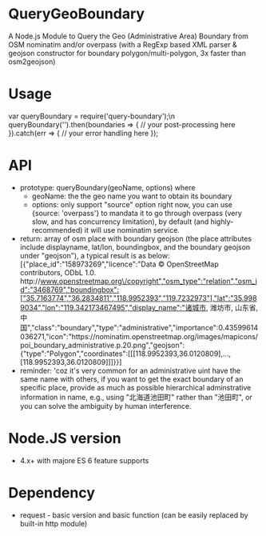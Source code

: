 # QueryGeoBoundary
A Node.js Module to Query the Geo (Administrative Area) Boundary from OSM nominatim and/or overpass (with a RegExp based XML parser & geojson constructor for boundary polygon/multi-polygon, 3x faster than osm2geojson)

# Usage
var queryBoundary = require('query-boundary');\n
queryBoundary('<geo unit name to query>').then(boundaries => {
  // your post-processing here
}).catch(err => {
  // your error handling here
});

# API
+ prototype: queryBoundary(geoName, options) where
  - geoName: the the geo name you want to obtain its boundary
  - options: only support "source" option right now, you can use {source: 'overpass'} to mandata it to go through overpass (very slow, and has concurrency limitation), by default (and highly-recommended) it will use nominatim service.
+ return: array of osm place with boundary geojson (the place attributes include displayname, lat/lon, boundingbox, and the boundary geojson under "geojson"), a typical result is as below:
  [{"place_id":"158973269","licence":"Data © OpenStreetMap contributors, ODbL 1.0. http:\/\/www.openstreetmap.org\/copyright","osm_type":"relation","osm_id":"3468769","boundingbox":["35.7163774","36.2834811","118.9952393","119.7232973"],"lat":"35.9989034","lon":"119.342173467495","display_name":"诸城市, 潍坊市, 山东省, 中国","class":"boundary","type":"administrative","importance":0.43599614036271,"icon":"https:\/\/nominatim.openstreetmap.org\/images\/mapicons\/poi_boundary_administrative.p.20.png","geojson":{"type":"Polygon","coordinates":[[[118.9952393,36.0120809],...,[118.9952393,36.0120809]]]}}]
+ reminder: 'coz it's very common for an administrative uint have the same name with others, if you want to get the exact boundary of an specific place, provide as much as possible hierarchical adminstrative information in name, e.g., using "北海道池田町" rather than "池田町", or you can solve the ambiguity by human interference.

# Node.JS version
  - 4.x+ with majore ES 6 feature supports
  
# Dependency
  - request - basic version and basic function (can be easily replaced by built-in http module)
